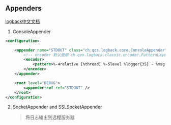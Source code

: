 ## Appenders

[logback中文文档](http://www.logback.cn/)

1. ConsoleAppender

```xml
<configuration>

    <appender name="STDOUT" class="ch.qos.logback.core.ConsoleAppender" >
        <!-- encoder 默认使用 ch.qos.logback.classic.encoder.PatternLayoutEncoder -->
        <encoder>
            <pattern>%-4relative [%thread] %-5level %logger{35} - %msg %n</pattern>
        </encoder>    
    </appender>

    <root level="DEBUG">
        <appender-ref ref="STDOUT" />
    </root>
</configuration>
```

2. SocketAppender and SSLSocketAppender

    > 将日志输出到远程服务器



